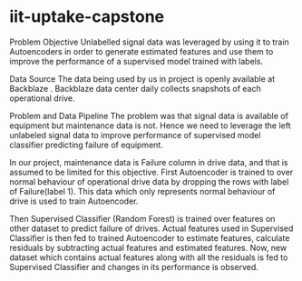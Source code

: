 # iit-uptake-capstone

Problem Objective
Unlabelled signal data was leveraged by using it to train Autoencoders in order to generate estimated features and use them to improve the performance of a supervised model trained with labels.

Data Source 
The data being used by us in project is openly available at Backblaze . Backblaze data center daily collects snapshots of each operational drive. 

Problem and Data Pipeline
The problem was that signal data is available of equipment but maintenance data is not. Hence we need to leverage the left unlabeled signal data to improve performance of supervised model classifier predicting failure of equipment. 

In our project, maintenance data is Failure column in drive data, and that is assumed to be limited for this objective. First Autoencoder is trained to over normal behaviour of operational drive data by dropping the rows with label of Failure(label 1). This data which only represents normal behaviour of drive is used to train Autoencoder. 

Then Supervised Classifier (Random Forest) is trained over features on other dataset to predict failure of drives. Actual features used in Supervised Classifier is then fed to trained Autoencoder to estimate features, calculate residuals by subtracting actual features and estimated features. Now, new dataset which contains actual features along with all the residuals is fed to Supervised Classifier and changes in its performance is observed. 







